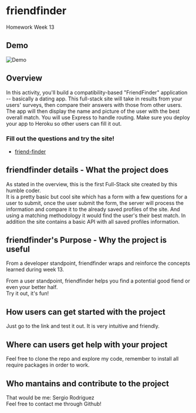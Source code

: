 # friendfinder
Homework Week 13

## Demo
![Demo](https://github.com/sergioardz/friendfinder/FriendFinder.gif "Demo")

## Overview
In this activity, you'll build a compatibility-based "FriendFinder" application -- basically a dating app. This full-stack site will take in results from your users' surveys, then compare their answers with those from other users. The app will then display the name and picture of the user with the best overall match.
You will use Express to handle routing. Make sure you deploy your app to Heroku so other users can fill it out.

### Fill out the questions and try the site!

* [friend-finder](https://powerful-shore-71760.herokuapp.com/)

## friendfinder details - What the project does  
As stated in the overview, this is the first Full-Stack site created by this humble coder.  
It is a pretty basic but cool site which has a form with a few questions for a user to submit, once the user submit the form, the server will process the information and compare it to the already saved profiles of the site. And using a matching methodology it would find the user's their best match. In addition the site contains a basic API with all saved profiles information.

## friendfinder's Purpose - Why the project is useful  
From a developer standpoint, friendfinder wraps and reinforce the concepts learned during week 13.  

From a user standpoint, friendfinder helps you find a potential good fiend or even your better half.  
Try it out, it's fun!

## How users can get started with the project  
Just go to the link and test it out. It is very intuitive and friendly.

## Where can users get help with your project  
Feel free to clone the repo and explore my code, remember to install all require packages in order to work.

## Who mantains and contribute to the project  
That would be me: Sergio Rodriguez  
Feel free to contact me through Github!
